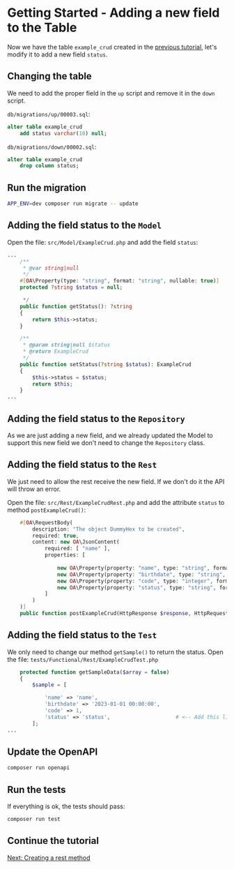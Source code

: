 # Getting Started - Adding a new field to the Table

Now we have the table `example_crud` created in the [previous tutorial](getting_started_01_create_table.md), 
let's modify it to add a new field `status`.

## Changing the table

We need to add the proper field in the `up` script and remove it in the `down` script.

`db/migrations/up/00003.sql`:

```sql
alter table example_crud
    add status varchar(10) null;
```

`db/migrations/down/00002.sql`:

```sql
alter table example_crud
    drop column status;
```

## Run the migration

```bash
APP_ENV=dev composer run migrate -- update
```


## Adding the field status to the `Model`

Open the file: `src/Model/ExampleCrud.php` and add the field `status`:

```php
...
    /**
     * @var string|null
     */
    #[OA\Property(type: "string", format: "string", nullable: true)]
    protected ?string $status = null;

     */
    public function getStatus(): ?string
    {
        return $this->status;
    }

    /**
     * @param string|null $status
     * @return ExampleCrud
     */
    public function setStatus(?string $status): ExampleCrud
    {
        $this->status = $status;
        return $this;
    }
...
```

## Adding the field status to the `Repository`

As we are just adding a new field, and we already updated the Model to support this new field 
we don't need to change the `Repository` class.

## Adding the field status to the `Rest`

We just need to  allow the rest receive the new field. If we don't do it the API will throw an error.

Open the file: `src/Rest/ExampleCrudRest.php` and add the attribute `status` to method `postExampleCrud()`:

```php
    #[OA\RequestBody(
        description: "The object DummyHex to be created",
        required: true,
        content: new OA\JsonContent(
            required: [ "name" ],
            properties: [
                
                new OA\Property(property: "name", type: "string", format: "string"),
                new OA\Property(property: "birthdate", type: "string", format: "date-time", nullable: true),
                new OA\Property(property: "code", type: "integer", format: "int32", nullable: true),
                new OA\Property(property: "status", type: "string", format: "string", nullable: true)    # <-- Add this line
            ]
        )
    )]
    public function postExampleCrud(HttpResponse $response, HttpRequest $request)
```

## Adding the field status to the `Test`

We only need to change our method `getSample()` to return the status.
Open the file: `tests/Functional/Rest/ExampleCrudTest.php`

```php
    protected function getSampleData($array = false)
    {
        $sample = [

            'name' => 'name',
            'birthdate' => '2023-01-01 00:00:00',
            'code' => 1,
            'status' => 'status',                     # <-- Add this line
        ];
...
```

## Update the OpenAPI

```bash
composer run openapi
```

## Run the tests

If everything is ok, the tests should pass:

```bash
composer run test
```

## Continue the tutorial

[Next: Creating a rest method](getting_started_03_create_rest_method.md)

